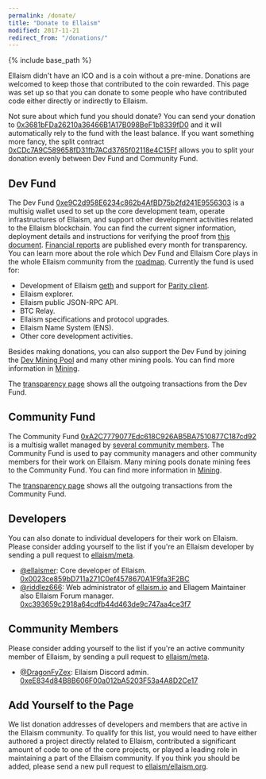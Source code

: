 ```yaml
---
permalink: /donate/
title: "Donate to Ellaism"
modified: 2017-11-21
redirect_from: "/donations/"
---
```


{% include base_path %}


Ellaism didn't have an ICO and is a coin without a pre-mine. Donations are welcomed to keep those that contributed to the coin rewarded. This page was set up so that you can donate to some people who have contributed code either directly or indirectly to Ellaism.

Not sure about which fund you should donate? You can send your donation to [0x3681bFDa26210a36466B1A17B098BeF1b8339fD0](https://explorer.ellaism.org/addr/0x3681bFDa26210a36466B1A17B098BeF1b8339fD0) and it will automatically rely to the fund with the least balance. If you want something more fancy, the split contract [0xCDc7A9C589658fD31fb7ACd3765f02118e4C15Ff](https://explorer.ellaism.org/addr/0xCDc7A9C589658fD31fb7ACd3765f02118e4C15Ff) allows you to split your donation evenly between Dev Fund and Community Fund.

## Dev Fund

The Dev Fund [0xe9C2d958E6234c862b4AfBD75b2fd241E9556303](https://explorer.ellaism.org/addr/0xe9C2d958E6234c862b4AfBD75b2fd241E9556303) is a multisig wallet used to set up the core development team, operate infrastructures of Ellaism, and support other development activities related to the Ellaism blockchain. You can find the current signer information, deployment details and instructions for verifying the proof from [this document](https://github.com/ellaism/meta/tree/master/multisig). [Financial reports](https://github.com/ellaism/meta/tree/master/finance) are published every month for transparency. You can learn more about the role which Dev Fund and Ellaism Core plays in the whole Ellaism community from the [roadmap](https://ellaism.org/roadmap). Currently the fund is used for:

* Development of Ellaism [geth](https://github.com/ellaism/go-ellaism) and support for [Parity client](https://github.com/ellaism/parity-config).
* Ellaism explorer.
* Ellaism public JSON-RPC API.
* BTC Relay.
* Ellaism specifications and protocol upgrades.
* Ellaism Name System (ENS).
* Other core development activities.

Besides making donations, you can also support the Dev Fund by joining the [Dev Mining Pool](https://pool.ellaism.org) and many other mining pools. You can find more information in [Mining](/mining/).

The [transparency page](https://transparency.ellaism.org/dev) shows all the outgoing transactions from the Dev Fund.

## Community Fund

The Community Fund [0xA2C7779077Edc618C926AB5BA7510877C187cd92](https://explorer.ellaism.org/addr/0xA2C7779077Edc618C926AB5BA7510877C187cd92) is a multisig wallet managed by [several community members](https://github.com/ellaism/meta/tree/master/multisig). The Community Fund is used to pay community managers and other community members for their work on Ellaism. Many mining pools donate mining fees to the Community Fund. You can find more information in [Mining](/mining/).

The [transparency page](https://transparency.ellaism.org/community) shows all the outgoing transactions from the Community Fund.

## Developers

You can also donate to individual developers for their work on Ellaism. Please consider adding yourself to the list if you're an Ellaism developer by sending a pull request to [ellaism/meta](https://github.com/ellaism/meta).

* [@ellaismer](https://github.com/ellaismer): Core developer of Ellaism. [0x0023ce859bD711a271C0ef4578670A1F9fa3F2BC](https://explorer.ellaism.org/addr/0x0023ce859bD711a271C0ef4578670A1F9fa3F2BC)
* [@riddlez666](https://github.com/ellaism-io): Web administrator of [ellaism.io](https://ellaism.io) and Ellagem Maintainer also Ellaism Forum manager. [0xc393659c2918a64cdfb44d463de9c747aa4ce3f7](https://explorer.ellaism.org/addr/0xc393659c2918a64cdfb44d463de9c747aa4ce3f7)

## Community Members

Please consider adding yourself to the list if you're an active community member of Ellaism, by sending a pull request to [ellaism/meta](https://github.com/ellaism/meta).

* [@DragonFyZex](https://github.com/DragonFyZex): Ellaism Discord admin. [0xeE834d84B8B606F00a012bA5203F53a4A8D2Ce17](https://explorer.ellaism.org/addr/0xeE834d84B8B606F00a012bA5203F53a4A8D2Ce17)

## Add Yourself to the Page

We list donation addresses of developers and members that are active in the Ellaism community. To qualify for this list, you would need to have either authored a project directly related to Ellaism, contributed a significant amount of code to one of the core projects, or played a leading role in maintaining a part of the Ellaism community. If you think you should be added, please send a new pull request to [ellaism/ellaism.org](https://github.com/ellaism/ellaism.org).
